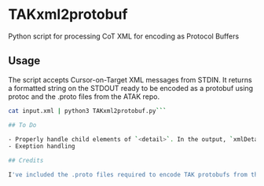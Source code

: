# TAKxml2protobuf

Python script for processing CoT XML for encoding as Protocol Buffers

## Usage

The script accepts Cursor-on-Target XML messages from STDIN.
It returns a formatted string on the STDOUT ready to be encoded as a protobuf using protoc and the .proto files from the ATAK repo.

```bash
cat input.xml | python3 TAKxml2protobuf.py```

## To Do

- Properly handle child elements of `<detail>`. In the output, `xmlDetail` should contain a string with plain XML for any elements that are not included in the strongly typed messages included in the TAK .proto files.
- Exeption handling

## Credits

I've included the .proto files required to encode TAK protobufs from the ATAK repository at https://github.com/deptofdefense/AndroidTacticalAssaultKit-CIV

